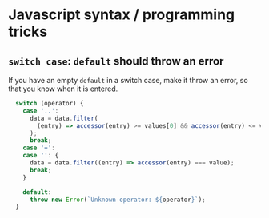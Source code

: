 # Javascript syntax / programming tricks

## `switch case`: `default` should throw an error

If you have an empty `default` in a switch case, make it throw an error, so that you know when it is entered.

```js
  switch (operator) {
    case '..':
      data = data.filter(
        (entry) => accessor(entry) >= values[0] && accessor(entry) <= values[1],
      );
      break;
    case '=':
    case '': {
      data = data.filter((entry) => accessor(entry) === value);
      break;
    }

    default:
      throw new Error(`Unknown operator: ${operator}`);
  }
```